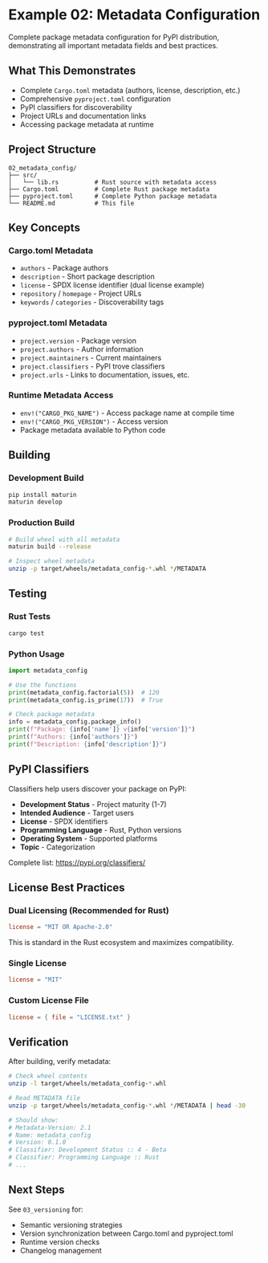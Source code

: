 # Example 02: Metadata Configuration

Complete package metadata configuration for PyPI distribution, demonstrating all important metadata fields and best practices.

## What This Demonstrates

- Complete `Cargo.toml` metadata (authors, license, description, etc.)
- Comprehensive `pyproject.toml` configuration
- PyPI classifiers for discoverability
- Project URLs and documentation links
- Accessing package metadata at runtime

## Project Structure

```
02_metadata_config/
├── src/
│   └── lib.rs          # Rust source with metadata access
├── Cargo.toml          # Complete Rust package metadata
├── pyproject.toml      # Complete Python package metadata
└── README.md           # This file
```

## Key Concepts

### Cargo.toml Metadata
- `authors` - Package authors
- `description` - Short package description
- `license` - SPDX license identifier (dual license example)
- `repository` / `homepage` - Project URLs
- `keywords` / `categories` - Discoverability tags

### pyproject.toml Metadata
- `project.version` - Package version
- `project.authors` - Author information
- `project.maintainers` - Current maintainers
- `project.classifiers` - PyPI trove classifiers
- `project.urls` - Links to documentation, issues, etc.

### Runtime Metadata Access
- `env!("CARGO_PKG_NAME")` - Access package name at compile time
- `env!("CARGO_PKG_VERSION")` - Access version
- Package metadata available to Python code

## Building

### Development Build
```bash
pip install maturin
maturin develop
```

### Production Build
```bash
# Build wheel with all metadata
maturin build --release

# Inspect wheel metadata
unzip -p target/wheels/metadata_config-*.whl */METADATA
```

## Testing

### Rust Tests
```bash
cargo test
```

### Python Usage
```python
import metadata_config

# Use the functions
print(metadata_config.factorial(5))  # 120
print(metadata_config.is_prime(17))  # True

# Check package metadata
info = metadata_config.package_info()
print(f"Package: {info['name']} v{info['version']}")
print(f"Authors: {info['authors']}")
print(f"Description: {info['description']}")
```

## PyPI Classifiers

Classifiers help users discover your package on PyPI:

- **Development Status** - Project maturity (1-7)
- **Intended Audience** - Target users
- **License** - SPDX identifiers
- **Programming Language** - Rust, Python versions
- **Operating System** - Supported platforms
- **Topic** - Categorization

Complete list: https://pypi.org/classifiers/

## License Best Practices

### Dual Licensing (Recommended for Rust)
```toml
license = "MIT OR Apache-2.0"
```

This is standard in the Rust ecosystem and maximizes compatibility.

### Single License
```toml
license = "MIT"
```

### Custom License File
```toml
license = { file = "LICENSE.txt" }
```

## Verification

After building, verify metadata:

```bash
# Check wheel contents
unzip -l target/wheels/metadata_config-*.whl

# Read METADATA file
unzip -p target/wheels/metadata_config-*.whl */METADATA | head -30

# Should show:
# Metadata-Version: 2.1
# Name: metadata_config
# Version: 0.1.0
# Classifier: Development Status :: 4 - Beta
# Classifier: Programming Language :: Rust
# ...
```

## Next Steps

See `03_versioning` for:
- Semantic versioning strategies
- Version synchronization between Cargo.toml and pyproject.toml
- Runtime version checks
- Changelog management
